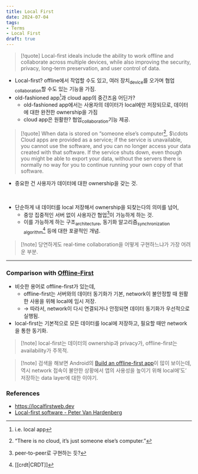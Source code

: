```yaml
---
title: Local First
date: 2024-07-04
tags:
- Terms
- Local First
draft: true
---
```


> [!quote] Local-first ideals include the ability to work offline and collaborate across multiple devices, while also improving the security, privacy, long-term preservation, and user control of data.
- Local-first? offline에서 작업할 수도 있고, 여러 장치<sub>device</sub>를 오가며 협업<sub>collaboration</sub>할 수도 있는 기능을 가짐.
- old-fashioned app[^1]과 cloud app의 중간즈음 어딘가?
    - old-fashioned app에서는 사용자의 데이터가 local에만 저장되므로, 데이터에 대한 완전한 ownership을 가짐
    - cloud app은 원활한? 협업<sub>collaboration</sub>기능 제공.

[^1]: i.e. local app

> [!quote] When data is stored on “someone else’s computer[^2], $\cdots Cloud apps are provided as a service; if the service is unavailable, you cannot use the software, and you can no longer access your data created with that software. If the service shuts down, even though you might be able to export your data, without the servers there is normally no way for you to continue running your own copy of that software.
- 중요한 건 사용자가 데이터에 대한 ownership을 갖는 것.

[^2]: “There is no cloud, it’s just someone else’s computer.”

<BR />

- 단순하게 내 데이터를 local 저장해서 ownership을 되찾는다의 의미를 넘어,
    - 중앙 집중적인 서버 없이 사용자간 협업[^3]이 가능하게 하는 것.
    - 이를 가능하게 하는 구조<sub>architecture</sub>, 동기화 알고리즘<sub>synchronization algorithm</sub>[^4] 등에 대한 포괄적인 개념.

[^3]: peer-to-peer로 구현하는 듯?
[^4]: [[crdt|CRDT]]

> [!note] 당연하게도 real-time collaboration을 어떻게 구현하느냐가 가장 어려운 부분.


---
### Comparison with [Offline-First](https://offlinefirst.org)
- 비슷한 용어로 offline-first가 있는데, 
    - offline-first는 서버와의 데이터 동기화가 기본, network이 불안정할 때 원활한 사용을 위해 local에 임시 저장.
    - $\to$ 따라서, network이 다시 연결되거나 안정되면 데이터 동기화가 우선적으로 실행됨.
- local-first는 기본적으로 모든 데이터를 local에 저장하고, 필요할 때만 network을 통한 동기화.

> [!note] local-first는 데이터의 ownership과 privacy가, offline-first는 availability가 주목적.

> [!note] 검색을 해보면 Android의 [Build an offline-first app](https://developer.android.com/topic/architecture/data-layer/offline-first)이 많이 보이는데, 역시 network 접속이 불안한 상황에서 앱의 사용성을 높이기 위해 local에’도’ 저장하는 data layer에 대한 이야기.


### References
- https://localfirstweb.dev
- [Local-first software - Peter Van Hardenberg](https://www.youtube.com/watch?v=KrPsyr8Ig6M)